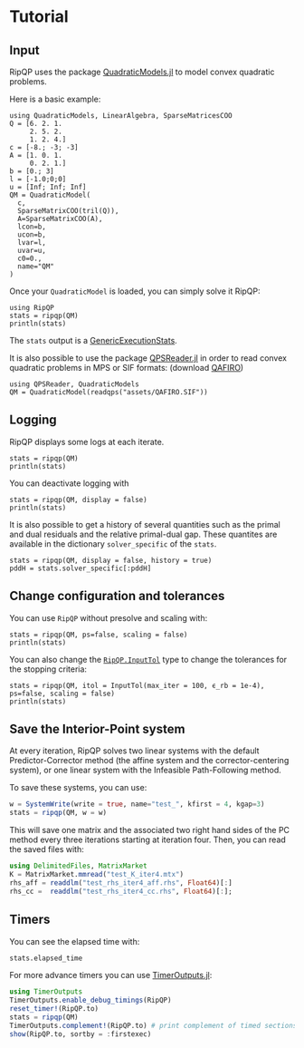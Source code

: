 # Tutorial

## Input

RipQP uses the package [QuadraticModels.jl](https://github.com/JuliaSmoothOptimizers/QuadraticModels.jl) to model
convex quadratic problems.

Here is a basic example:

```@example QM
using QuadraticModels, LinearAlgebra, SparseMatricesCOO
Q = [6. 2. 1.
     2. 5. 2.
     1. 2. 4.]
c = [-8.; -3; -3]
A = [1. 0. 1.
     0. 2. 1.]
b = [0.; 3]
l = [-1.0;0;0]
u = [Inf; Inf; Inf]
QM = QuadraticModel(
  c,
  SparseMatrixCOO(tril(Q)),
  A=SparseMatrixCOO(A),
  lcon=b,
  ucon=b,
  lvar=l,
  uvar=u,
  c0=0.,
  name="QM"
)
```

Once your `QuadraticModel` is loaded, you can simply solve it RipQP:

```@example QM
using RipQP
stats = ripqp(QM)
println(stats)
```

The `stats` output is a
[GenericExecutionStats](https://jso.dev/SolverCore.jl/dev/reference/#SolverCore.GenericExecutionStats).

It is also possible to use the package [QPSReader.jl](https://github.com/JuliaSmoothOptimizers/QPSReader.jl) in order to
read convex quadratic problems in MPS or SIF formats: (download [QAFIRO](https://raw.githubusercontent.com/JuliaSmoothOptimizers/RipQP.jl/main/test/QAFIRO.SIF))

```@example QM
using QPSReader, QuadraticModels
QM = QuadraticModel(readqps("assets/QAFIRO.SIF"))
```

## Logging

RipQP displays some logs at each iterate.

```@example QM
stats = ripqp(QM)
println(stats)
```

You can deactivate logging with

```@example QM
stats = ripqp(QM, display = false)
println(stats)
```

It is also possible to get a history of several quantities such as the primal and dual residuals and the relative primal-dual gap. These quantites are available in the dictionary `solver_specific` of the `stats`.

```@example QM
stats = ripqp(QM, display = false, history = true)
pddH = stats.solver_specific[:pddH]
```

## Change configuration and tolerances

You can use `RipQP` without presolve and scaling with:

```@example QM
stats = ripqp(QM, ps=false, scaling = false)
println(stats)
```

You can also change the [`RipQP.InputTol`](https://jso.dev/RipQP.jl/stable/API/#RipQP.InputTol) type to change the tolerances for the stopping criteria:

```@example QM
stats = ripqp(QM, itol = InputTol(max_iter = 100, ϵ_rb = 1e-4), ps=false, scaling = false)
println(stats)
```

## Save the Interior-Point system

At every iteration, RipQP solves two linear systems with the default Predictor-Corrector method (the affine system and the corrector-centering system), or one linear system with the Infeasible Path-Following method.

To save these systems, you can use:

```julia
w = SystemWrite(write = true, name="test_", kfirst = 4, kgap=3)
stats = ripqp(QM, w = w)
```

This will save one matrix and the associated two right hand sides of the PC method every three iterations starting at iteration four.
Then, you can read the saved files with:

```julia
using DelimitedFiles, MatrixMarket
K = MatrixMarket.mmread("test_K_iter4.mtx")
rhs_aff = readdlm("test_rhs_iter4_aff.rhs", Float64)[:]
rhs_cc =  readdlm("test_rhs_iter4_cc.rhs", Float64)[:];
```

## Timers

You can see the elapsed time with:

```julia
stats.elapsed_time
```

For more advance timers you can use [TimerOutputs.jl](https://github.com/KristofferC/TimerOutputs.jl):

```julia
using TimerOutputs
TimerOutputs.enable_debug_timings(RipQP)
reset_timer!(RipQP.to)
stats = ripqp(QM)
TimerOutputs.complement!(RipQP.to) # print complement of timed sections
show(RipQP.to, sortby = :firstexec)
```
